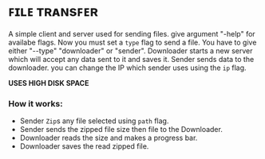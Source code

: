 # ꜰɪʟᴇ ᴛʀᴀɴsꜰᴇʀ

A simple client and server used for sending files. give argument "-help" for availabe flags. Now you must set a 
```type``` flag to send a file. You have to give either "--type" "downloader" or "sender". Downloader starts a
new server which will accept any data sent to it and saves it. Sender sends data to the downloader. you can change the IP which sender uses using the ```ip``` flag.

**USES HIGH DISK SPACE**

### How it works:
* Sender `Zip`s any file selected using ```path``` flag.
* Sender sends the zipped file size then file to the Downloader.
* Downloader reads the size and makes a progress bar.
* Downloader saves the read zipped file.
